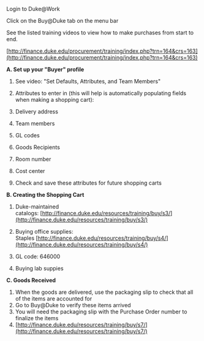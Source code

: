Login to Duke@Work

Click on the Buy@Duke tab on the menu bar 

See the listed training videos to view how to make purchases from start to end.

[http://finance.duke.edu/procurement/training/index.php?trn=164&crs=163](http://finance.duke.edu/procurement/training/index.php?trn=164&crs=163)

**A. Set up your "Buyer" profile**

1.  See video: "Set Defaults, Attributes, and Team Members"
2.  Attributes to enter in (this will help is automatically populating fields when making a shopping cart):

1.  Delivery address
2.  Team members
3.  GL codes
4.  Goods Recipients 
5.  Room number
6.  Cost center

4.  Check and save these attributes for future shopping carts 

**B. Creating the Shopping Cart**

1.  Duke-maintained catalogs: [http://finance.duke.edu/resources/training/buy/s3/](http://finance.duke.edu/resources/training/buy/s3/)
2.  Buying office supplies: Staples [http://finance.duke.edu/resources/training/buy/s4/](http://finance.duke.edu/resources/training/buy/s4/)

1.  GL code: 646000 

4.  Buying lab suppies 

**C. Goods Received**

1.  When the goods are delivered, use the packaging slip to check that all of the items are accounted for
2.  Go to Buy@Duke to verify these items arrived  
3.  You will need the packaging slip with the Purchase Order number to finalize the items
4.  [http://finance.duke.edu/resources/training/buy/s7/](http://finance.duke.edu/resources/training/buy/s7/)